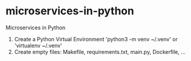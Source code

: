# microservices-in-python
Microservices in Python

1. Create a Python Virtual Environment 'python3 -m venv ~/.venv' or 'virtualenv ~/.venv'
2. Create empty files: Makefile, requirements.txt, main.py, Dockerfile, ...
